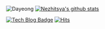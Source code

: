 ![Dayeong](https://capsule-render.vercel.app/api?type=waving&height=200&text=Waving!&fontAlign=80&fontAlignY=40&color=gradient)
[![Nezhitsya's github stats](https://github-readme-stats.vercel.app/api?username=nezhitsya)](https://github.com/nezhitsya/github-readme-stats)


[![Tech Blog Badge](http://img.shields.io/badge/-Tech%20blog-black?style=flat-square&logo=github&link=https://zzsza.github.io/)](https://zzsza.github.io/)
[![Hits](https://hits.seeyoufarm.com/api/count/incr/badge.svg?url=https%3A%2F%2Fgithub.com%2Fnezhitsya&count_bg=%23FFF8CF&title_bg=%23FFDD59&icon=icloud.svg&icon_color=%23E7E7E7&title=Hits&edge_flat=false)](https://hits.seeyoufarm.com)
